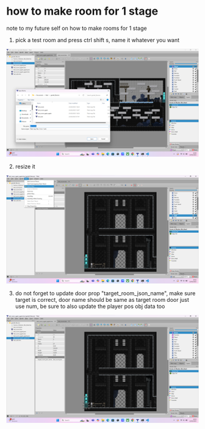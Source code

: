 # how to make room for 1 stage

note to my future self on how to make rooms for 1 stage

1. pick a test room and press ctrl shift s, name it whatever you want

![pick a test room and ctrl alt save](./note_images/1.png)

2. resize it

![resize this new room](./note_images/2.png)

3. do not forget to update door prop "target_room_json_name", make sure target is correct, door name should be same as target room door just use num, be sure to also update the player pos obj data too

![update door and player pos](./note_images/3.png)
